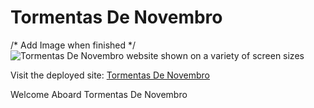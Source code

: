 # Tormentas De Novembro

/* Add Image when finished */
![Tormentas De Novembro website shown on a variety of screen sizes](assets/images/*)

Visit the deployed site: [Tormentas De Novembro](https://begoodorbelucky.github.io/TormentasDeNovembro/index.html)

Welcome Aboard Tormentas De Novembro
